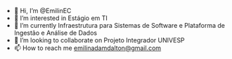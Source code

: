 - 👋 Hi, I’m @EmilinEC
- 👀 I’m interested in Estágio em TI
- 🌱 I’m currently Infraestrutura para Sistemas de Software e Plataforma de Ingestão e Análise de Dados
- 💞️ I’m looking to collaborate on Projeto Integrador UNIVESP
- 📫 How to reach me emilinadamdalton@gmail.com

<!---
EmilinEC/EmilinEC is a ✨ special ✨ repository because its `README.md` (this file) appears on your GitHub profile.
You can click the Preview link to take a look at your changes.
--->
